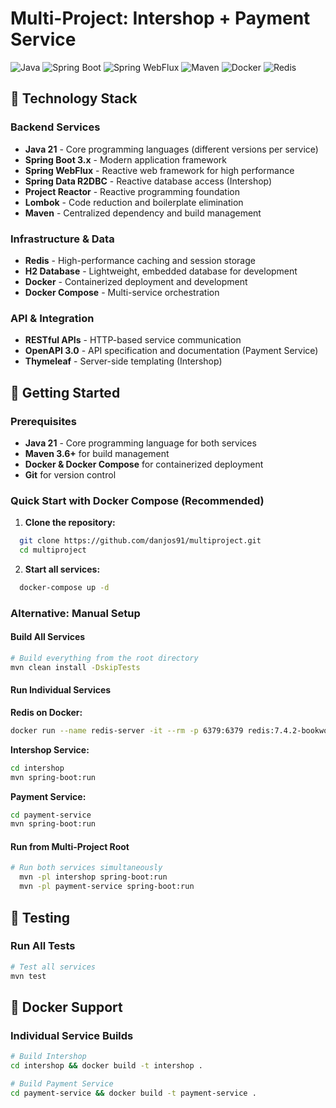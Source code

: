 # Multi-Project: Intershop + Payment Service

![Java](https://img.shields.io/badge/java-%23ED8B00.svg?style=for-the-badge&logo=openjdk&logoColor=white)
![Spring Boot](https://img.shields.io/badge/Spring_Boot-6DB33F?style=for-the-badge&logo=spring&logoColor=white)
![Spring WebFlux](https://img.shields.io/badge/Spring_WebFlux-6DB33F?style=for-the-badge&logo=spring&logoColor=white)
![Maven](https://img.shields.io/badge/Maven-C71A36?style=for-the-badge&logo=apache-maven&logoColor=white)
![Docker](https://img.shields.io/badge/Docker-2496ED?style=for-the-badge&logo=docker&logoColor=white)
![Redis](https://img.shields.io/badge/Redis-DC382D?style=for-the-badge&logo=redis&logoColor=white)


## 🚀 Technology Stack

### Backend Services
- **Java 21** - Core programming languages (different versions per service)
- **Spring Boot 3.x** - Modern application framework
- **Spring WebFlux** - Reactive web framework for high performance
- **Spring Data R2DBC** - Reactive database access (Intershop)
- **Project Reactor** - Reactive programming foundation
- **Lombok** - Code reduction and boilerplate elimination
- **Maven** - Centralized dependency and build management

### Infrastructure & Data
- **Redis** - High-performance caching and session storage
- **H2 Database** - Lightweight, embedded database for development
- **Docker** - Containerized deployment and development
- **Docker Compose** - Multi-service orchestration

### API & Integration
- **RESTful APIs** - HTTP-based service communication
- **OpenAPI 3.0** - API specification and documentation (Payment Service)
- **Thymeleaf** - Server-side templating (Intershop)

## 🚀 Getting Started

### Prerequisites
- **Java 21** - Core programming language for both services
- **Maven 3.6+** for build management
- **Docker & Docker Compose** for containerized deployment
- **Git** for version control

### Quick Start with Docker Compose (Recommended)

1. **Clone the repository:**
```bash
  git clone https://github.com/danjos91/multiproject.git
  cd multiproject
```

2. **Start all services:**
```bash
  docker-compose up -d
```

### Alternative: Manual Setup

#### Build All Services
```bash
# Build everything from the root directory
mvn clean install -DskipTests
```

#### Run Individual Services

**Redis on Docker:**
```bash
docker run --name redis-server -it --rm -p 6379:6379 redis:7.4.2-bookworm sh -c "redis-server & sleep 7 && redis-cli"
```

**Intershop Service:**
```bash
cd intershop
mvn spring-boot:run
```

**Payment Service:**
```bash
cd payment-service
mvn spring-boot:run
```

#### Run from Multi-Project Root
```bash
# Run both services simultaneously
  mvn -pl intershop spring-boot:run
  mvn -pl payment-service spring-boot:run
```

## 🧪 Testing

### Run All Tests
```bash
# Test all services
mvn test
```

## 🐳 Docker Support

### Individual Service Builds
```bash
# Build Intershop
cd intershop && docker build -t intershop .

# Build Payment Service
cd payment-service && docker build -t payment-service .
```